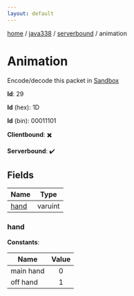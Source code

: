 ```yaml
---
layout: default
---
```


[home](/)  /  [java338](/protocol/java338)  /  [serverbound](/protocol/java338/serverbound)  /  animation

# Animation

Encode/decode this packet in [Sandbox](../../../sandbox/java338#serverbound.animation)

**Id**: 29

**Id** (hex): 1D

**Id** (bin): 00011101

**Clientbound**: ✖️

**Serverbound**: ✔️

## Fields

Name | Type
---|---
[hand](#hand) | varuint

### hand

**Constants**:

Name | Value
---|:---:
main hand | 0
off hand | 1
